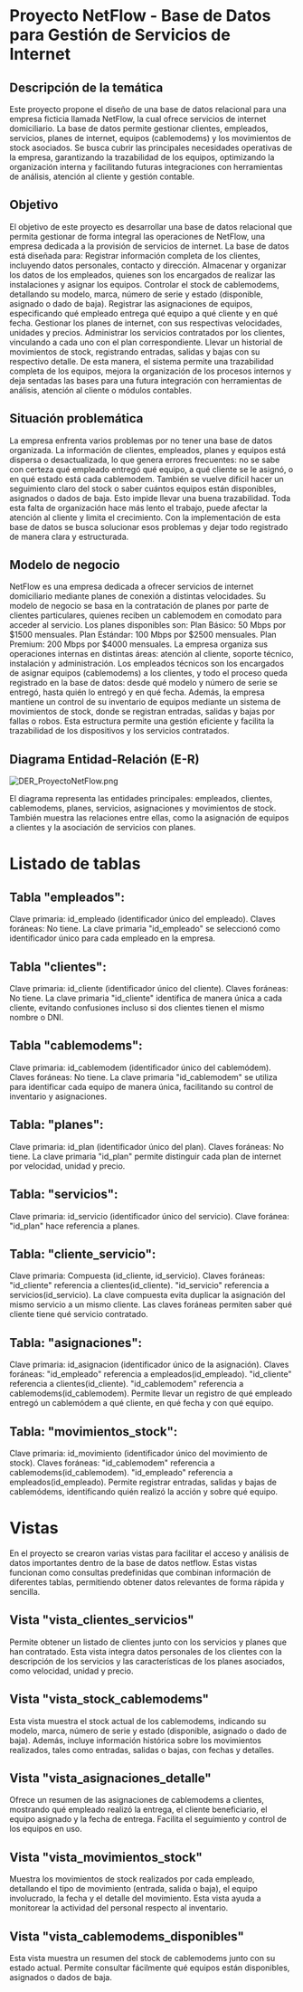 # Proyecto NetFlow - Base de Datos para Gestión de Servicios de Internet

## Descripción de la temática  
Este proyecto propone el diseño de una base de datos relacional para una empresa ficticia llamada NetFlow, la cual ofrece servicios de internet domiciliario. La base de datos permite gestionar clientes, empleados, servicios, planes de internet, equipos (cablemodems) y los movimientos de stock asociados.
Se busca cubrir las principales necesidades operativas de la empresa, garantizando la trazabilidad de los equipos, optimizando la organización interna y facilitando futuras integraciones con herramientas de análisis, atención al cliente y gestión contable.

## Objetivo  
El objetivo de este proyecto es desarrollar una base de datos relacional que permita gestionar de forma integral las operaciones de NetFlow, una empresa dedicada a la provisión de servicios de internet.
La base de datos está diseñada para:
Registrar información completa de los clientes, incluyendo datos personales, contacto y dirección.
Almacenar y organizar los datos de los empleados, quienes son los encargados de realizar las instalaciones y asignar los equipos.
Controlar el stock de cablemodems, detallando su modelo, marca, número de serie y estado (disponible, asignado o dado de baja).
Registrar las asignaciones de equipos, especificando qué empleado entrega qué equipo a qué cliente y en qué fecha.
Gestionar los planes de internet, con sus respectivas velocidades, unidades y precios.
Administrar los servicios contratados por los clientes, vinculando a cada uno con el plan correspondiente.
Llevar un historial de movimientos de stock, registrando entradas, salidas y bajas con su respectivo detalle.
De esta manera, el sistema permite una trazabilidad completa de los equipos, mejora la organización de los procesos internos y deja sentadas las bases para una futura integración con herramientas de análisis, atención al cliente o módulos contables.

## Situación problemática  
La empresa enfrenta varios problemas por no tener una base de datos organizada. La información de clientes, empleados, planes y equipos está dispersa o desactualizada, lo que genera errores frecuentes: no se sabe con certeza qué empleado entregó qué equipo, a qué cliente se le asignó, o en qué estado está cada cablemodem.
También se vuelve difícil hacer un seguimiento claro del stock o saber cuántos equipos están disponibles, asignados o dados de baja. Esto impide llevar una buena trazabilidad.
Toda esta falta de organización hace más lento el trabajo, puede afectar la atención al cliente y limita el crecimiento. Con la implementación de esta base de datos se busca solucionar esos problemas y dejar todo registrado de manera clara y estructurada.

## Modelo de negocio  
NetFlow es una empresa dedicada a ofrecer servicios de internet domiciliario mediante planes de conexión a distintas velocidades. Su modelo de negocio se basa en la contratación de planes por parte de clientes particulares, quienes reciben un cablemodem en comodato para acceder al servicio.
Los planes disponibles son:
Plan Básico: 50 Mbps por $1500 mensuales.
Plan Estándar: 100 Mbps por $2500 mensuales.
Plan Premium: 200 Mbps por $4000 mensuales.
La empresa organiza sus operaciones internas en distintas áreas: atención al cliente, soporte técnico, instalación y administración. Los empleados técnicos son los encargados de asignar equipos (cablemodems) a los clientes, y todo el proceso queda registrado en la base de datos: desde qué modelo y número de serie se entregó, hasta quién lo entregó y en qué fecha.
Además, la empresa mantiene un control de su inventario de equipos mediante un sistema de movimientos de stock, donde se registran entradas, salidas y bajas por fallas o robos. Esta estructura permite una gestión eficiente y facilita la trazabilidad de los dispositivos y los servicios contratados.

## Diagrama Entidad-Relación (E-R)  
![DER_ProyectoNetFlow.png](https://github.com/pachu888/ProyectoNetFlow_Sanchez/blob/main/DER_ProyectoNetFlow.png?raw=true)

El diagrama representa las entidades principales: empleados, clientes, cablemodems, planes, servicios, asignaciones y movimientos de stock. También muestra las relaciones entre ellas, como la asignación de equipos a clientes y la asociación de servicios con planes.

# Listado de tablas

## Tabla "empleados":
Clave primaria: id_empleado (identificador único del empleado).
Claves foráneas: No tiene.
La clave primaria "id_empleado" se seleccionó como identificador único para cada empleado en la empresa.

## Tabla "clientes":
Clave primaria: id_cliente (identificador único del cliente).
Claves foráneas: No tiene.
La clave primaria "id_cliente" identifica de manera única a cada cliente, evitando confusiones incluso si dos clientes tienen el mismo nombre o DNI.

## Tabla "cablemodems":
Clave primaria: id_cablemodem (identificador único del cablemódem).
Claves foráneas: No tiene.
La clave primaria "id_cablemodem" se utiliza para identificar cada equipo de manera única, facilitando su control de inventario y asignaciones.

## Tabla: "planes":
Clave primaria: id_plan (identificador único del plan).
Claves foráneas: No tiene.
La clave primaria "id_plan" permite distinguir cada plan de internet por velocidad, unidad y precio.

## Tabla: "servicios":
Clave primaria: id_servicio (identificador único del servicio).
Clave foránea: "id_plan" hace referencia a planes.

## Tabla: "cliente_servicio":
Clave primaria: Compuesta (id_cliente, id_servicio).
Claves foráneas:
"id_cliente" referencia a clientes(id_cliente).
"id_servicio" referencia a servicios(id_servicio).
La clave compuesta evita duplicar la asignación del mismo servicio a un mismo cliente. Las claves foráneas permiten saber qué cliente tiene qué servicio contratado.

## Tabla: "asignaciones":
Clave primaria: id_asignacion (identificador único de la asignación).
Claves foráneas:
"id_empleado" referencia a empleados(id_empleado).
"id_cliente" referencia a clientes(id_cliente).
"id_cablemodem" referencia a cablemodems(id_cablemodem).
Permite llevar un registro de qué empleado entregó un cablemódem a qué cliente, en qué fecha y con qué equipo.

## Tabla: "movimientos_stock":
Clave primaria: id_movimiento (identificador único del movimiento de stock).
Claves foráneas:
"id_cablemodem" referencia a cablemodems(id_cablemodem).
"id_empleado" referencia a empleados(id_empleado).
Permite registrar entradas, salidas y bajas de cablemódems, identificando quién realizó la acción y sobre qué equipo.

# Vistas
En el proyecto se crearon varias vistas para facilitar el acceso y análisis de datos importantes dentro de la base de datos netflow. Estas vistas funcionan como consultas predefinidas que combinan información de diferentes tablas, permitiendo obtener datos relevantes de forma rápida y sencilla.

## Vista "vista_clientes_servicios"
Permite obtener un listado de clientes junto con los servicios y planes que han contratado. Esta vista integra datos personales de los clientes con la descripción de los servicios y las características de los planes asociados, como velocidad, unidad y precio.

## Vista "vista_stock_cablemodems"
Esta vista muestra el stock actual de los cablemodems, indicando su modelo, marca, número de serie y estado (disponible, asignado o dado de baja). Además, incluye información histórica sobre los movimientos realizados, tales como entradas, salidas o bajas, con fechas y detalles.

## Vista "vista_asignaciones_detalle"
Ofrece un resumen de las asignaciones de cablemodems a clientes, mostrando qué empleado realizó la entrega, el cliente beneficiario, el equipo asignado y la fecha de entrega. Facilita el seguimiento y control de los equipos en uso.

## Vista "vista_movimientos_stock"
Muestra los movimientos de stock realizados por cada empleado, detallando el tipo de movimiento (entrada, salida o baja), el equipo involucrado, la fecha y el detalle del movimiento. Esta vista ayuda a monitorear la actividad del personal respecto al inventario.

## Vista "vista_cablemodems_disponibles"
Esta vista muestra un resumen del stock de cablemodems junto con su estado actual. Permite consultar fácilmente qué equipos están disponibles, asignados o dados de baja.